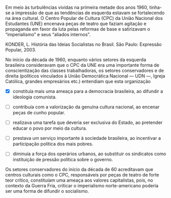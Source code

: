 

Em meio às turbulências vividas na primeira metade dos anos 1960, tinha-se a impressão de que as tendências de esquerda estavam se fortalecendo na área cultural. O Centro Popular de Cultura (CPC) da União Nacional dos Estudantes (UNE) encenava peças de teatro que faziam agitação e propaganda em favor da luta pelas reformas de base e satirizavam o “imperialismo” e seus “aliados internos”.

KONDER, L. História das Ideias Socialistas no Brasil. São Paulo: Expressão Popular, 2003.

No início da década de 1960, enquanto vários setores da esquerda brasileira consideravam que o CPC da UNE era uma importante forma de conscientização das classes trabalhadoras, os setores conservadores e de direita (políticos vinculados à União Democrática Nacional — UDN —, Igreja Católica, grandes empresários etc.) entendiam que esta organização



- [x] constituía mais uma ameaça para a democracia brasileira, ao difundir a ideologia comunista.
- [ ] contribuía com a valorização da genuína cultura nacional, ao encenar peças de cunho popular.
- [ ] realizava uma tarefa que deveria ser exclusiva do Estado, ao pretender educar o povo por meio da cultura.
- [ ] prestava um serviço importante à sociedade brasileira, ao incentivar a participação política dos mais pobres.
- [ ] diminuía a força dos operários urbanos, ao substituir os sindicatos como instituição de pressão política sobre o governo.


Os setores conservadores do início da década de 60 acreditavam que centros culturais como o CPC, responsáveis por peças de teatro de forte teor crítico, constituíam uma ameaça aos valores capitalistas, pois, no contexto da Guerra Fria, criticar o imperialismo norte-americano poderia ser uma forma de difundir o socialismo.

        